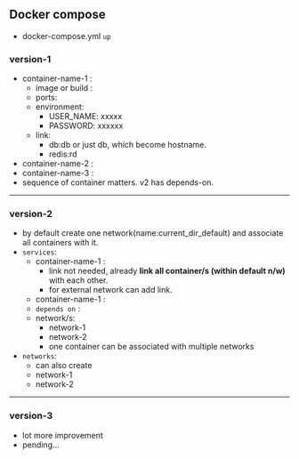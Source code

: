 ## Docker compose
- docker-compose.yml `up`

### version-1
  - container-name-1 :
    - image or build : 
    - ports:
    - environment:
      - USER_NAME: xxxxx
      - PASSWORD: xxxxxx
    - link:
      - db:db or just db, which become hostname.
      - redis:rd
  - container-name-2 :
  - container-name-3 :
  - sequence of container matters. v2 has depends-on.
---
### version-2
  - by default create one network(name:current_dir_default) and associate all containers with it.
  - `services`:
      - container-name-1 :
        - link not needed, already **link all container/s (within default n/w)** with each other.
        - for external network can add link.
      - container-name-1 :
      - `depends on` :
      - network/s:
        - network-1
        - network-2
        - one container can be associated with multiple networks
  - `networks`:
    - can also create 
    - network-1
    - network-2
---
### version-3
  - lot more improvement
  - pending...
